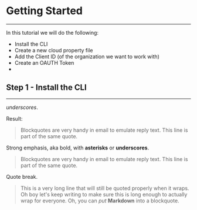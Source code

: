 # Getting Started

---

In this tutorial we will do the following:

* Install the CLI
* Create a new cloud property file
* Add the Client ID (of the organization we want to work with)
* Create an OAUTH Token
* 

## Step 1 - Install the CLI

---


 _underscores_.

Result:

> Blockquotes are very handy in email to emulate reply text.
> This line is part of the same quote.

Strong emphasis, aka bold, with **asterisks** or __underscores__.



> Blockquotes are very handy in email to emulate reply text.
> This line is part of the same quote.

Quote break.

> This is a very long line that will still be quoted properly when it wraps. Oh boy let's keep writing to make sure this is long enough to actually wrap for everyone. Oh, you can *put* **Markdown** into a blockquote. 



